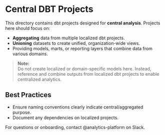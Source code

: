 # Central DBT Projects

This directory contains dbt projects designed for **central analysis**. Projects here should focus on:

- **Aggregating** data from multiple localized dbt projects.
- **Unioning** datasets to create unified, organization-wide views.
- Providing models, marts, or reporting layers that combine data from various domains.

> **Note:**  
> Do not create localized or domain-specific models here. Instead, reference and combine outputs from localized dbt projects to enable centralized analytics.

## Best Practices

- Ensure naming conventions clearly indicate central/aggregated purpose.
- Document any dependencies on localized projects.

For questions or onboarding, contact @analytics-platform on Slack.